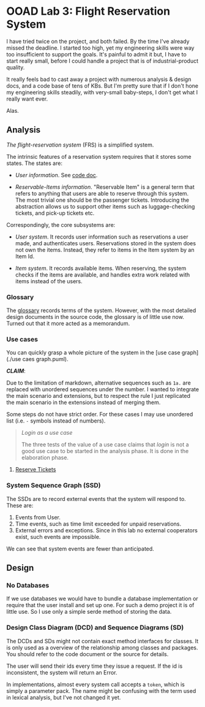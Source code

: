 # OOAD Lab 3: Flight Reservation System

I have tried twice on the project, and both failed. By the time I've already missed the deadline. I started too high,
yet my engineering skills were way too insufficient to support the goals. It's painful to admit it but, I have to start
really small, before I could handle a project that is of industrial-product quality.

It really feels bad to cast away a project with numerous analysis & design docs, and a code base of tens of KBs. But I'm
pretty sure that if I don't hone my engineering skills steadily, with very-small baby-steps, I don't get what I really
want ever.

Alas.

## Analysis

*The flight-reservation system* (FRS) is a simplified system.

The intrinsic features of a reservation system requires that it stores some states. The states are:

- *User information*. See [code doc](src/domain/storage/users.rs).

- *Reservable-Items information*. "Reservable Item" is a general term that refers to anything that users are able to
  reserve through this system. The most trivial one should be the passenger tickets. Introducing the abstraction allows
  us to support other items such as luggage-checking tickets, and pick-up tickets etc.

Correspondingly, the core subsystems are:

- *User system*. It records user information such as reservations a user made, and authenticates users. Reservations
  stored in the system does not own the items. Instead, they refer to items in the Item system by an Item Id.

- *Item system*. It records available items. When reserving, the system checks if the items are available, and handles
  extra work related with items instead of the users.

### Glossary

The [glossary](doc/analysis/glossary.md) records terms of the system. However, with the most detailed design documents
in the source code, the glossary is of little use now. Turned out that it more acted as a memorandum.

### Use cases

You can quickly grasp a whole picture of the system in the [use case graph](./use caes graph.puml).

***CLAIM***:

Due to the limitation of markdown, alternative sequences such as `1a.` are replaced with unordered sequences under the
number. I wanted to integrate the main scenario and extensions, but to respect the rule I just replicated the main
scenario in the extensions instead of merging them.

Some steps do not have strict order. For these cases I may use unordered list (i.e. `-` symbols instead of numbers).

> *Login as a use case*
>
> The three tests of the value of a use case claims that *login* is not a good use case to be started in the analysis
> phase. It is done in the elaboration phase.

1. [Reserve Tickets](doc/analysis/uc1.md)

### System Sequence Graph (SSD)

The SSDs are to record external events that the system will respond to. These are:

1. Events from User.
2. Time events, such as time limit exceeded for unpaid reservations.
3. External errors and exceptions. Since in this lab no external cooperators exist, such events are impossible.

We can see that system events are fewer than anticipated.

## Design

### No Databases

If we use databases we would have to bundle a database implementation or require that the user install and set up one.
For such a demo project it is of little use. So I use only a simple serde method of storing the data.

### Design Class Diagram (DCD) and Sequence Diagrams (SD)

The DCDs and SDs might not contain exact method interfaces for classes. It is only used as a overview of the
relationship among classes and packages. You should refer to the code document or the source for details.

The user will send their ids every time they issue a request. If the id is inconsistent, the system will return an
Error.

In implementations, almost every system call accepts a `token`, which is simply a parameter pack. The name might be
confusing with the term used in lexical analysis, but I've not changed it yet.

